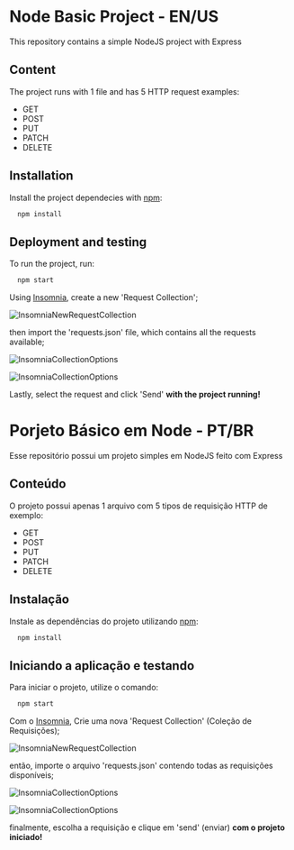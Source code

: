 # Node Basic Project - EN/US

This repository contains a simple NodeJS project with Express

## Content

The project runs with 1 file and has 5 HTTP request examples: 
* GET
* POST
* PUT
* PATCH
* DELETE

## Installation

Install the project dependecies with [npm](https://www.npmjs.com/):
```bash
  npm install
```
## Deployment and testing

To run the project, run: 
```bash
  npm start
```
Using [Insomnia](https://insomnia.rest/), create a new 'Request Collection'; 

![InsomniaNewRequestCollection](https://i.ibb.co/YpjKpr0/new-Request-Collection.png)

then import the 'requests.json' file, which contains all the requests available;

![InsomniaCollectionOptions](https://i.ibb.co/k1ShTKm/new-Collection-Import-Button.png)

![InsomniaCollectionOptions](https://i.ibb.co/4RRzmjG/new-Collection-Import-From-File.png)

Lastly, select the request and click 'Send' **with the project running!**

# Porjeto Básico em Node - PT/BR

Esse repositório possui um projeto simples em NodeJS feito com Express

## Conteúdo

O projeto possui apenas 1 arquivo com 5 tipos de requisição HTTP de exemplo: 
* GET
* POST
* PUT
* PATCH
* DELETE

## Instalação

Instale as dependências do projeto utilizando [npm](https://www.npmjs.com/):
```bash
  npm install
```
## Iniciando a aplicação e testando

Para iniciar o projeto, utilize o comando: 
```bash
  npm start
```
Com o [Insomnia](https://insomnia.rest/), Crie uma nova 'Request Collection' (Coleção de Requisições); 

![InsomniaNewRequestCollection](https://i.ibb.co/YpjKpr0/new-Request-Collection.png)

então, importe o arquivo 'requests.json' contendo todas as requisições disponíveis;

![InsomniaCollectionOptions](https://i.ibb.co/k1ShTKm/new-Collection-Import-Button.png)

![InsomniaCollectionOptions](https://i.ibb.co/4RRzmjG/new-Collection-Import-From-File.png)

finalmente, escolha a requisição e clique em 'send' (enviar) **com o projeto iniciado!**


